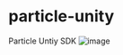 # particle-unity
Particle Untiy SDK
![image](https://user-images.githubusercontent.com/2645876/189300942-d595bb1f-4bcf-4ad5-9d7f-0a8da02790e6.png)
